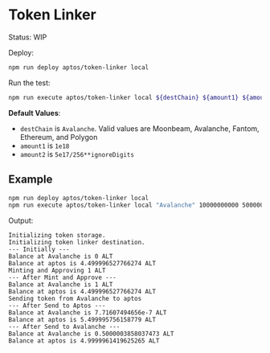 # Token Linker

Status: WIP

Deploy:

```bash
npm run deploy aptos/token-linker local
```

Run the test:

```bash
npm run execute aptos/token-linker local ${destChain} ${amount1} ${amount2}
```

**Default Values**:

-   `destChain` is `Avalanche`. Valid values are Moonbeam, Avalanche, Fantom, Ethereum, and Polygon
-   `amount1` is `1e18`
-   `amount2` is `5e17/256**ignoreDigits`

## Example

```bash
npm run deploy aptos/token-linker local
npm run execute aptos/token-linker local "Avalanche" 10000000000 5000000000
```

Output:

```
Initializing token storage.
Initializing token linker destination.
--- Initially ---
Balance at Avalanche is 0 ALT
Balance at aptos is 4.499996527766274 ALT
Minting and Approving 1 ALT
--- After Mint and Approve ---
Balance at Avalanche is 1 ALT
Balance at aptos is 4.499996527766274 ALT
Sending token from Avalanche to aptos
--- After Send to Aptos ---
Balance at Avalanche is 7.71607494656e-7 ALT
Balance at aptos is 5.499995756158779 ALT
--- After Send to Avalanche ---
Balance at Avalanche is 0.5000003858037473 ALT
Balance at aptos is 4.9999961419625265 ALT
```
